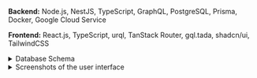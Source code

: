 **Backend:** Node.js, NestJS, TypeScript, GraphQL, PostgreSQL, Prisma, Docker, Google Cloud Service

**Frontend:** React.js, TypeScript, urql, TanStack Router, gql.tada, shadcn/ui, TailwindCSS


<Details><Summary>Database Schema</Summary>

![hrm-db](https://github.com/Nazar161/hrm-system/assets/49819458/4ef7659f-d2ce-4aca-b386-b2e836f68e81)
![Screenshot 2024-04-23 at 00 11 19](https://github.com/Nazar161/hrm-system/assets/49819458/ba39dd9c-5cd6-41d2-a2cd-9ea65816e2ca)

</Details>

<Details><Summary>Screenshots of the user interface</Summary>

<img width="1128" alt="Screenshot 2024-04-28 at 14 03 36" src="https://github.com/Nazar161/hrm-system/assets/49819458/ec29a310-14ae-4a7f-a61e-5926a77c2266">
<img width="1130" alt="Screenshot 2024-04-28 at 14 05 56" src="https://github.com/Nazar161/hrm-system/assets/49819458/dbc92f72-7114-41ae-9373-0d93c3e64709">
<img width="388" alt="Screenshot 2024-04-28 at 14 07 30" src="https://github.com/Nazar161/hrm-system/assets/49819458/633a5d1c-9e1a-4c6d-9a94-e79f238c6533">
<img width="408" alt="Screenshot 2024-04-28 at 14 09 12" src="https://github.com/Nazar161/hrm-system/assets/49819458/5137cee3-42a6-4286-8d9e-2146e22a6d7f">
<img width="408" alt="Screenshot 2024-04-28 at 14 12 43" src="https://github.com/Nazar161/hrm-system/assets/49819458/dfe1bfae-93f3-49ef-92f2-a4a3bf9f6951">
<img width="457" alt="Screenshot 2024-04-28 at 14 14 40" src="https://github.com/Nazar161/hrm-system/assets/49819458/6cdc36a0-72a1-4988-ad59-a3a17639d679">
<img width="445" alt="Screenshot 2024-04-28 at 14 15 43" src="https://github.com/Nazar161/hrm-system/assets/49819458/9ed8e2db-0a1e-47e5-84bd-e75efd8c37a7">
<img width="1302" alt="Screenshot 2024-04-28 at 14 17 25" src="https://github.com/Nazar161/hrm-system/assets/49819458/3e62a99b-138d-4be1-b33e-af21f8db5691">
<img width="1333" alt="Screenshot 2024-04-28 at 14 18 52" src="https://github.com/Nazar161/hrm-system/assets/49819458/eade40ba-69be-43f8-ab93-3a545625388e">
<img width="1331" alt="Screenshot 2024-04-28 at 14 19 34" src="https://github.com/Nazar161/hrm-system/assets/49819458/ba884fe4-fb04-4d8c-a6e6-528742b7f6b0">
<img width="318" alt="Screenshot 2024-04-28 at 14 20 14" src="https://github.com/Nazar161/hrm-system/assets/49819458/8b13d2bf-26a5-4928-8fad-aadf509e6a00">
<img width="1111" alt="Screenshot 2024-04-28 at 14 21 11" src="https://github.com/Nazar161/hrm-system/assets/49819458/0211d557-3932-451b-9ae4-f4589cbb9127">
<img width="800" alt="Screenshot 2024-04-28 at 14 23 42" src="https://github.com/Nazar161/hrm-system/assets/49819458/013c39ee-05f4-4cc7-b11e-b697d1c87e37">

</Details>



